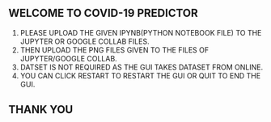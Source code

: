 ## WELCOME TO COVID-19 PREDICTOR ##

1. PLEASE UPLOAD THE GIVEN IPYNB(PYTHON NOTEBOOK FILE) TO THE JUPYTER OR GOOGLE COLLAB FILES.
2. THEN UPLOAD THE PNG FILES GIVEN TO THE FILES OF JUPYTER/GOOGLE COLLAB.
3. DATSET IS NOT REQUIRED AS THE GUI TAKES DATASET FROM ONLINE.
4. YOU CAN CLICK RESTART TO RESTART THE GUI OR QUIT TO END THE GUI.

## THANK YOU ## 
